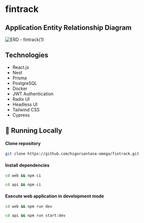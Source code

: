 # fintrack

## Application Entity Relationship Diagram
![ERD - fintrack(1)](https://github.com/higorsantana-omega/fintrack/assets/70420430/7189518b-3429-43b2-9fe4-f0480fbd98ea)

## Technologies

- React.js
- Nest
- Prisma
- PostgreSQL
- Docker
- JWT Authentication
- Radix UI
- Headless UI
- Tailwind CSS
- Cypress

## :construction_worker: Running Locally

#### Clone repository
```bash
git clone https://github.com/higorsantana-omega/fintrack.git
```

#### Install dependencies
```bash
cd web && npm ci

cd api && npm ci
```

#### Execute web application in development mode
```bash
cd web && npm run dev

cd api && npm run start:dev
```